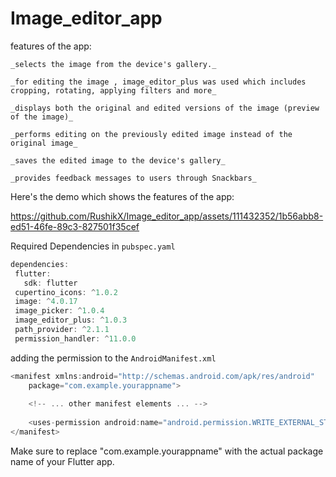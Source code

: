 # Image_editor_app

features of the app:

```
_selects the image from the device's gallery._

_for editing the image , image_editor_plus was used which includes cropping, rotating, applying filters and more_

_displays both the original and edited versions of the image (preview of the image)_

_performs editing on the previously edited image instead of the original image_

_saves the edited image to the device's gallery_

_provides feedback messages to users through Snackbars_

```






Here's the demo which shows the features of the app:




https://github.com/RushikX/Image_editor_app/assets/111432352/1b56abb8-ed51-46fe-89c3-827501f35cef







Required Dependencies in ```pubspec.yaml```
 ``` dart
dependencies:
  flutter:
    sdk: flutter
  cupertino_icons: ^1.0.2
  image: ^4.0.17
  image_picker: ^1.0.4
  image_editor_plus: ^1.0.3
  path_provider: ^2.1.1
  permission_handler: ^11.0.0
```

adding the permission to the ```AndroidManifest.xml ```
``` dart
<manifest xmlns:android="http://schemas.android.com/apk/res/android"
    package="com.example.yourappname">
    
    <!-- ... other manifest elements ... -->
    
    <uses-permission android:name="android.permission.WRITE_EXTERNAL_STORAGE"/>
</manifest>
```


Make sure to replace "com.example.yourappname" with the actual package name of your Flutter app.



